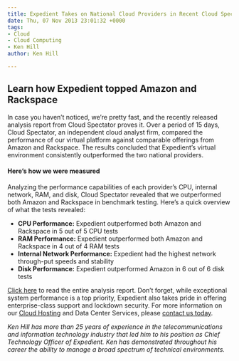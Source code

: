 ```yaml
---
title: Expedient Takes on National Cloud Providers in Recent Cloud Spectator Report
date: Thu, 07 Nov 2013 23:01:32 +0000
tags:
- Cloud
- Cloud Computing
- Ken Hill
author: Ken Hill

---
```

## Learn how Expedient topped Amazon and Rackspace

In case you haven’t noticed, we’re pretty fast, and the recently released analysis report from Cloud Spectator proves it. Over a period of 15 days, Cloud Spectator, an independent cloud analyst firm, compared the performance of our virtual platform against comparable offerings from Amazon and Rackspace. The results concluded that Expedient’s virtual environment consistently outperformed the two national providers.

#### Here’s how we were measured

Analyzing the performance capabilities of each provider’s CPU, internal network, RAM, and disk, Cloud Spectator revealed that we outperformed both Amazon and Rackspace in benchmark testing. Here’s a quick overview of what the tests revealed:

* **CPU Performance:** Expedient outperformed both Amazon and Rackspace in 5 out of 5 CPU tests
* **RAM Performance:** Expedient outperformed both Amazon and Rackspace in 4 out of 4 RAM tests
* **Internal Network Performance:** Expedient had the highest network through-put speeds and stability
* **Disk Performance:** Expedient outperformed Amazon in 6 out of 6 disk tests

[Click here](https://www.expedient.com/cloudcomparison/) to read the entire analysis report. Don’t forget, while exceptional system performance is a top priority, Expedient also takes pride in offering enterprise-class support and lockdown security. For more information on our [Cloud Hosting](https://www.expedient.com/cloud-computing/ "Cloud Computing") and Data Center Services, please [contact us today](https://www.expedient.com/support/ "Support").

_Ken Hill has more than 25 years of experience in the telecommunications and information technology industry that led him to his position as Chief Technology Officer of Expedient. Ken has demonstrated throughout his career the ability to manage a broad spectrum of technical environments._